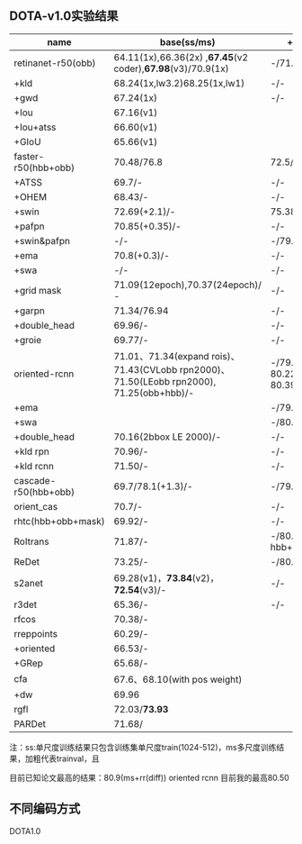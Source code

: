 ## DOTA-v1.0实验结果

| name                 | base(ss/ms)                                                                           | +rr(ss/ms)                                     | +hsv(ss/ms)   | +mixup(ss/ms) | +mosaic(ss/ms) | mos +mix    |
| -------------------- |---------------------------------------------------------------------------------------| ---------------------------------------------- | ------------- | ------------- | -------------- | ----------- |
| retinanet-r50(obb)   | 64.11(1x),66.36(2x) ,**67.45**(v2 coder),**67.98**(v3)/70.9(1x)                       | -/71.0(1x)                                     | -/-           | -/-           | -/-            | -/-         |
| +kld                 | 68.24(1x,lw3.2)68.25(1x,lw1)                                                          | -/-                                            | -/-           | -/-           | -/-            | -/-         |
| +gwd                 | 67.24(1x)                                                                             | -/-                                            | -/-           | -/-           | -/-            | -/-         |
| +Iou                 | 67.16(v1)                                                                             |                                                |               |               |                |             |
| +Iou+atss            | 66.60(v1)                                                                             |                                                |               |               |                |             |
| +GIoU                | 65.66(v1)                                                                             |                                                |               |               |                |             |
| faster-r50(hbb+obb)  | 70.48/76.8                                                                            | 72.5/79.27                                     | 72.5(+0.03)/- | 73.10/-       | 73.18/-        | 74.21/79.01 |
| +ATSS                | 69.7/-                                                                                | -/-                                            | -/-           | -/-           | -/-            | -/-         |
| +OHEM                | 68.43/-                                                                               | -/-                                            | -/-           | -/-           | -/-            | -/-         |
| +swin                | 72.69(+2.1)/-                                                                         | 75.38(+2.69)/-                                 | -/-           | -/-           | -/-            | -/-         |
| +pafpn               | 70.85(+0.35)/-                                                                        | -/-                                            | -/-           | -/-           | -/-            | -/-         |
| +swin&pafpn          | -/-                                                                                   | -/79.58(+0.2)                                  | -/-           | -/-           | -/-            | -/-         |
| +ema                 | 70.8(+0.3)/-                                                                          | -/-                                            | -/-           | -/-           | -/-            | -/-         |
| +swa                 | -/-                                                                                   | -/-                                            | -/-           | -/-           | -/-            | 74.93/-     |
| +grid mask           | 71.09(12epoch),70.37(24epoch)/ -                                                      | -/-                                            | -/-           | -/-           | -/-            |             |
| +garpn               | 71.34/76.94                                                                           | -/-                                            | -/-           | -/-           | -/-            |             |
| +double_head         | 69.96/-                                                                               | -/-                                            | -/-           | -/-           | -/-            |             |
| +groie               | 69.77/-                                                                               | -/-                                            | -/-           | -/-           | -/-            |             |
| oriented-rcnn        | 71.01、71.34(expand rois)、71.43(CVLobb rpn2000)、71.50(LEobb rpn2000), 71.25(obb+hbb)/- | -/79.10(obb), 80.22(obb+hbb) 80.39(new_rotate) |               | -/79.11(-)    |                | 73.81       |
| +ema                 |                                                                                       | -/79.71(obb+hbb)                               | -/-           | -/-           | -/-            | -/-         |
| +swa                 |                                                                                       | -/80.19(obb+hbb)                               | -/-           | -/-           | -/-            | -/-         |
| +double_head         | 70.16(2bbox LE 2000)/-                                                                | -/-                                            | -/-           | -/-           | -/-            | -/-         |
| +kld rpn             | 70.96/-                                                                               | -/-                                            | -/-           | -/-           | -/-            | -/-         |
| +kld rcnn            | 71.50/-                                                                               | -/-                                            | -/-           | -/-           | -/-            | -/-         |
| cascade-r50(hbb+obb) | 69.7/78.1(+1.3)/-                                                                     | -/79.1                                         | -/-           | -/-           | -/-            | -/-         |
| orient_cas           | 70.7/-                                                                                | -/-                                            | -/-           | -/-           | -/-            | -/-         |
| rhtc(hbb+obb+mask)   | 69.92/-                                                                               | -/-                                            | -/-           | -/-           | -/-            | -/-         |
| RoItrans             | 71.87/-                                                                               | -/80.50(rpn hbb+obb)                           | -/-           | -/-           | -/-            | -/-         |
| ReDet                | 73.25/-                                                                               | -/80.20                                        | -/-           | -/-           | -/-            | -/-         |
| s2anet               | 69.28(v1)，**73.84**(v2)，**72.54**(v3)/-                                               | -/-                                            | -/-           | -/-           | -/-            | -/-         |
| r3det                | 65.36/-                                                                               | -/-                                            | -/-           | -/-           | -/-            | -/-         |
| rfcos                | 70.38/-                                                                               |                                                |               |               |                |             |
| rreppoints           | 60.29/-                                                                               |                                                |               |               |                |             |
| +oriented            | 66.53/-                                                                               |                                                |               |               |                |             |
| +GRep                | 65.68/-                                                                               |                                                |               |               |                |             |
| cfa                  | 67.6、68.10(with pos weight)                                                           |                                                |               |               |                |             |
| +dw                  | 69.96                                                                                 |                                                |               |               |                |             |
| rgfl                 | 72.03/**73.93**                                                                       |                                                |               |               |                |             |
| PARDet               | 71.68/                                                                                |                                                |               |               |                |             |

注：ss:单尺度训练结果只包含训练集单尺度train(1024-512)，ms多尺度训练结果，加粗代表trainval，且

目前已知论文最高的结果：80.9(ms+rr(diff)) oriented rcnn  目前我的最高80.50

## 不同编码方式

DOTA1.0

